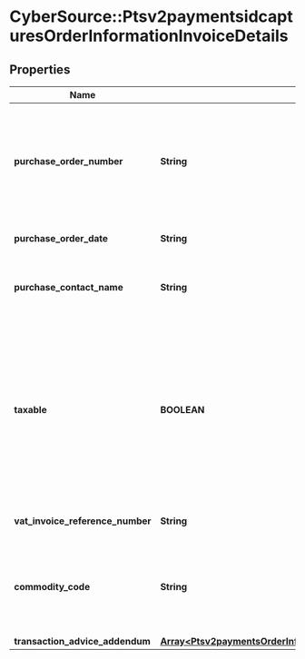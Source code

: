 # CyberSource::Ptsv2paymentsidcapturesOrderInformationInvoiceDetails

## Properties
Name | Type | Description | Notes
------------ | ------------- | ------------- | -------------
**purchase_order_number** | **String** | Value used by your customer to identify the order. This value is typically a purchase order number. CyberSource recommends that you do not populate the field with all zeros or nines.  | [optional] 
**purchase_order_date** | **String** | Date the order was processed. &#x60;Format: YYYY-MM-DD&#x60;.  | [optional] 
**purchase_contact_name** | **String** | The name of the individual or the company contacted for company authorized purchases.  | [optional] 
**taxable** | **BOOLEAN** | Flag that indicates whether an order is taxable. This value must be true if the sum of all _lineItems[].taxAmount_ values &gt; 0.  If you do not include any &#x60;lineItems[].taxAmount&#x60; values in your request, CyberSource does not include &#x60;invoiceDetails.taxable&#x60; in the data it sends to the processor.  Possible values:  - **true**  - **false**  | [optional] 
**vat_invoice_reference_number** | **String** | VAT invoice number associated with the transaction.  | [optional] 
**commodity_code** | **String** | International description code of the overall order&#39;s goods or services or the Categorizes purchases for VAT reporting. Contact your acquirer for a list of codes.  | [optional] 
**transaction_advice_addendum** | [**Array&lt;Ptsv2paymentsOrderInformationInvoiceDetailsTransactionAdviceAddendum&gt;**](Ptsv2paymentsOrderInformationInvoiceDetailsTransactionAdviceAddendum.md) |  | [optional] 


